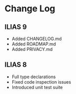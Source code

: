 # Change Log

## ILIAS 9

- Added CHANGELOG.md
- Added ROADMAP.md
- Added PRIVACY.md

## ILIAS 8

- Full type declarations
- Fixed code inspection issues
- Introduced unit test suite